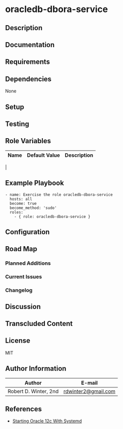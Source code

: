 oracledb-dbora-service
=============

## Description

## Documentation

## Requirements

## Dependencies

None

## Setup

## Testing

## Role Variables

| Name | Default Value | Description |
|------|---------------|-------------|
|

## Example Playbook

```{.yml}
- name: Exercise the role oracledb-dbora-service
  hosts: all
  become: true
  become_method: 'sudo'
  roles:
    - { role: oracledb-dbora-service }
```

## Configuration

## Road Map

### Planned Additions

### Current Issues

### Changelog

## Discussion

## Transcluded Content

## License

MIT

## Author Information

| Author                | E-mail               |
|-----------------------|----------------------|
| Robert D. Winter, 2nd |  rdwinter2@gmail.com |

## References

* [Starting Oracle 12c With Systemd](https://jrfom.com/posts/2017/05/05/starting-oracle-12c-with-systemd/)
